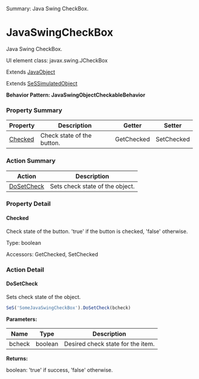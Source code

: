 Summary: Java Swing CheckBox.

# JavaSwingCheckBox

Java Swing CheckBox.
 
UI element class: javax.swing.JCheckBox

Extends [JavaObject](JavaObject.md)

Extends [SeSSimulatedObject](SeSSimulatedObject.md)





**Behavior Pattern: JavaSwingObjectCheckableBehavior**


<!-- ============================== property summary ========================== -->

  

### Property Summary

| **Property** | **Description** | **Getter** | **Setter** |
| ------------ | --------------- | ---------- | ---------- |
| [Checked](#checked) | Check state of the button. | GetChecked | SetChecked |



  
<!-- ============================== action summary ========================== -->



### Action Summary

|  **Action** | **Description** | 
| ----------- | --------------- |
|  [DoSetCheck](#dosetcheck) | Sets check state of the object. |




<!-- ============================== property detail ========================== -->
  
### Property Detail
    
<a name="Checked"></a>
#### Checked


Check state of the button. 'true' if the button is checked, 'false' otherwise.

      
  
      
Type: boolean
      
      
Accessors: GetChecked, SetChecked
      
    
  
  
<!-- ============================== action detail ========================== -->
  
### Action Detail
    
<a name="DoSetCheck"></a>    
#### DoSetCheck

Sets check state of the object.

```javascript
SeS('SomeJavaSwingCheckBox').DoSetCheck(bcheck)
```


**Parameters:**

|  **Name** | **Type** | **Description** |
| ---------- | -------- | --------------- |
| bcheck | boolean |  Desired check state for the item. |




**Returns:**

boolean: 'true' if success, 'false' otherwise.



<a name="see.also.javaswingcheckbox.dosetcheck"></a>

  

